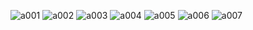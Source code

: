 ![a001](https://github.com/user-attachments/assets/05f1a6bb-1cc7-41cb-88a0-1b06f4d631cb) ![a002](https://github.com/user-attachments/assets/984cc8b7-8df4-43dc-8926-fdbf143e76d1)
![a003](https://github.com/user-attachments/assets/a5ad1d96-8728-496a-b3b5-cdd21d3920d6) ![a004](https://github.com/user-attachments/assets/b765c288-d07c-4426-9e03-f785d0a9e99d)
![a005](https://github.com/user-attachments/assets/6a3455d4-0795-48b1-bffc-1df77583e99e) ![a006](https://github.com/user-attachments/assets/05de9b45-fe6d-4ff1-96d4-48c353c9d5af)
![a007](https://github.com/user-attachments/assets/d4676577-0778-4691-8185-9daff2276e4d)
